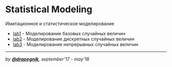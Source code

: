 # Statistical Modeling

Имитационное и статистическое моделирование

- [lab1](https://github.com/Drapegnik/bsu/tree/master/statistical-modeling/lab1) -
  Моделирование базовых случайных величин
- [lab2](https://github.com/Drapegnik/bsu/tree/master/statistical-modeling/lab2) -
  Моделирование дискретных случайных величин
- [lab3](https://github.com/Drapegnik/bsu/tree/master/statistical-modeling/lab3) -
  Моделирование непрерывных случайных величин

---

_by [**@drapegnik**](https://github.com/Drapegnik), september'17 - may'18_
